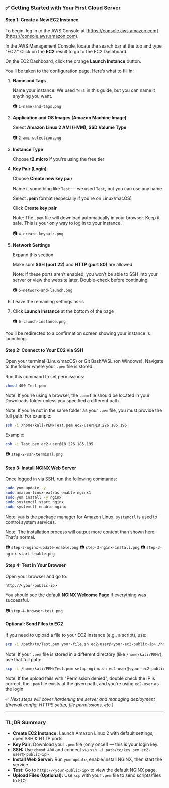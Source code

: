 ### ✅ Getting Started with Your First Cloud Server

#### **Step 1: Create a New EC2 Instance**

To begin, log in to the AWS Console at [https://console.aws.amazon.com](https://console.aws.amazon.com).

In the AWS Management Console, locate the search bar at the top and type "EC2." Click on the **EC2** result to go to the EC2 Dashboard.

On the EC2 Dashboard, click the orange **Launch Instance** button.

You’ll be taken to the configuration page. Here’s what to fill in:

1. **Name and Tags**

   Name your instance. We used `Test` in this guide, but you can name it anything you want.

   📷 `1-name-and-tags.png`

2. **Application and OS Images (Amazon Machine Image)**

   Select **Amazon Linux 2 AMI (HVM), SSD Volume Type**

   📷 `2-ami-selection.png`

3. **Instance Type**

   Choose **t2.micro** if you're using the free tier

4. **Key Pair (Login)**

   Choose **Create new key pair**

   Name it something like `Test` — we used `Test`, but you can use any name.

   Select **.pem** format (especially if you're on Linux/macOS)

   Click **Create key pair**

   Note: The `.pem` file will download automatically in your browser. Keep it safe. This is your only way to log in to your instance.

   📷 `4-create-keypair.png`

5. **Network Settings**

   Expand this section

   Make sure **SSH (port 22)** and **HTTP (port 80)** are allowed

   Note: If these ports aren’t enabled, you won’t be able to SSH into your server or view the website later. Double-check before continuing.

   📷 `5-network-and-launch.png`

6. Leave the remaining settings as-is

7. Click **Launch Instance** at the bottom of the page

   📷 `6-launch-instance.png`

You’ll be redirected to a confirmation screen showing your instance is launching.

#### **Step 2: Connect to Your EC2 via SSH**

Open your terminal (Linux/macOS) or Git Bash/WSL (on Windows). Navigate to the folder where your `.pem` file is stored.

Run this command to set permissions:

```bash
chmod 400 Test.pem
```

Note: If you're using a browser, the `.pem` file should be located in your Downloads folder unless you specified a different path.

Note: If you're not in the same folder as your `.pem` file, you must provide the full path. For example:

```bash
ssh -i /home/kali/PEM/Test.pem ec2-user@18.226.185.195
```

Example:

```bash
ssh -i Test.pem ec2-user@18.226.185.195
```

📷 `step-2-ssh-terminal.png`

#### **Step 3: Install NGINX Web Server**

Once logged in via SSH, run the following commands:

```bash
sudo yum update -y
sudo amazon-linux-extras enable nginx1
sudo yum install -y nginx
sudo systemctl start nginx
sudo systemctl enable nginx
```

Note: `yum` is the package manager for Amazon Linux. `systemctl` is used to control system services.

Note: The installation process will output more content than shown here. That's normal.

📷 `step-3-nginx-update-enable.png` 📷 `step-3-nginx-install.png` 📷 `step-3-nginx-start-enable.png`

#### **Step 4: Test in Your Browser**

Open your browser and go to:

```
http://<your-public-ip>
```

You should see the default **NGINX Welcome Page** if everything was successful.

📷 `step-4-browser-test.png`

#### **Optional: Send Files to EC2**

If you need to upload a file to your EC2 instance (e.g., a script), use:

```bash
scp -i /path/to/Test.pem your-file.sh ec2-user@<your-ec2-public-ip>:/home/ec2-user/
```

Note: If your `.pem` file is stored in a different directory (like `/home/kali/PEM/`), use that full path:

```bash
scp -i /home/kali/PEM/Test.pem setup-nginx.sh ec2-user@<your-ec2-public-ip>:/home/ec2-user/
```

Note: If the upload fails with "Permission denied", double check the IP is correct, the `.pem` file exists at the given path, and you're using `ec2-user` as the login.

✅ *Next steps will cover hardening the server and managing deployment (firewall config, HTTPS setup, file permissions, etc.)*

---

### TL;DR Summary

- **Create EC2 Instance:** Launch Amazon Linux 2 with default settings, open SSH & HTTP ports.
- **Key Pair:** Download your `.pem` file (only once!) — this is your login key.
- **SSH:** Use `chmod 400` and connect via `ssh -i path/to/key.pem ec2-user@<public-ip>`
- **Install Web Server:** Run `yum update`, enable/install NGINX, then start the service.
- **Test:** Go to `http://<your-public-ip>` to view the default NGINX page.
- **Upload Files (Optional):** Use `scp` with your `.pem` file to send scripts/files to EC2.

